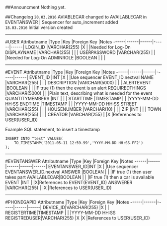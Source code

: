 ##Announcment
Nothing yet.

##Changelog
`20.03.2016` AVIABLECAR changed to AVAILABLECAR in EVENTANSWER | Sequencer for auto_increment added   
`18.03.2016` Initial version created   

----------------------------------------------

#USER
Attributname 		|Type    |Key     |Foreign Key  |Notes
------|------|------|------|------|
LOGIN_ID 		  |VARCHAR(255)	|X |  |Needed for Log-On
DISPLAYNAME		|VARCHAR(255)	|  |  |
USERPASSWORD	|VARCHAR(255)	|  |  |Needed for Log-On
ADMINROLE     |BOOLEAN      |  |  |

----------------------------------------------

#EVENT
Attributname 		|Type    |Key     |Foreign Key  |Notes
------|------|------|------|------|
EVENT_ID 		  |INT	|X |  |Use sequencer EVENT_ID.nextval
NAME		|VARCHAR(255)	|  |  |
DESCRIPTION	|VARCHAR(5000)	|  |  |
ALERTEVENT     |BOOLEAN      |  |  |IF true (1) then the event is an alert
REQUIREDTHINGS		|VARCHAR(5000)	|  |  |Plain text, describing what is needed for the event
QUANTITYMEMBERS	|INT	|  |  |
STARTTIME     |TIMESTAMP      |  |  |YYYY-MM-DD HH:SS
ENDTIME		|TIMESTAMP	|  |  |YYYY-MM-DD HH:SS
STREET	|VARCHAR(255)	|  |  |
HOUSENUMBER     |VARCHAR(10)      |  |  |
ZIP		|INT	|  |  |
TOWN	|VARCHAR(255)	|  |  |
CREATOR     |VARCHAR(255)    |  |X  |References to USER(USER_ID)

Example SQL statement, to insert a timestamp  
```
INSERT INTO "test" VALUES(  
    TO_TIMESTAMP('2011-05-11 12:59.99','YYYY-MM-DD HH:SS.FF2') 
);
```

----------------------------------------------

#EVENTANSWER
Attributname 		|Type    |Key     |Foreign Key  |Notes
------|------|------|------|------|
EVENTANSWER_ID|INT	|X |  |Use sequencer EVENTANSWER_ID.nextval
ANSWER		|BOOLEAN	|  |  |IF true (1) then user takes part
AVAILABLECAR|BOOLEAN	|  |  |IF true (1) then a car is available
EVENT	|INT	|  |X|References to EVENT(EVENT_ID)
ANSWERER     |VARCHAR(255)      |  |X |References to USER(USER_ID)

----------------------------------------------

#PHONEGAPID
Attributname 		|Type    |Key     |Foreign Key  |Notes
------|------|------|------|------|
DEVICE_ID|VARCHAR(255)	|X |  |
REGISTERTIME|TIMESTAMP	|  |  |YYYY-MM-DD HH:SS
REGISTREDUSER|VARCHAR(255)	|X |X |References to USER(USER_ID)

